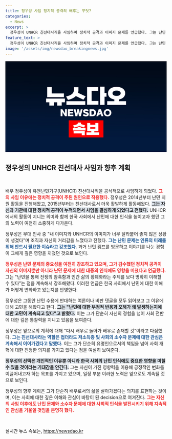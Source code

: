 ```yaml
---
title: 정우성 사임 정치적 공격의 배후는 무엇?
categories:
  - News
excerpt: >
  정우성이 UNHCR 친선대사직을 사임하며 정치적 공격과 이미지 문제를 언급했다. 그는 난민 문제의 중요성에 대해 소신을 밝혔지만, 앞으로 배우로서 돌아가겠다고 전했다. 클릭해 더 알아보세요!
feature_text: >
  정우성이 UNHCR 친선대사직을 사임하며 정치적 공격과 이미지 문제를 언급했다. 그는 난민 문제의 중요성에 대해 소신을 밝혔지만, 앞으로 배우로서 돌아가겠다고 전했다. 클릭해 더 알아보세요!
image: '/assets/img/newsdao_breakingnews.jpg'
---
```


<p><img src="/assets/img/newsdao_breakingnews.jpg" alt="ontimetimes 속보" /></p>

<h2 data-ke-size="size26">정우성의 UNHCR 친선대사 사임과 향후 계획</h2>

<p data-ke-size="size16">&nbsp;</p>

<p>배우 정우성이 유엔난민기구(UNHCR) 친선대사직을 공식적으로 사임하게 되었다. <b><span style="color: #ee2323;">그의 사임 이유에는 정치적 공격이 주된 원인으로 작용했다.</span></b> 정우성은 2014년부터 난민 지원 활동을 진행해왔고, 2015년부터는 친선대사로서 더욱 활발하게 활동해왔다. <b><span style="background-color: #21538527;">그는 자신과 기관에 대한 정치적 공격이 누적되면서 사임을 결심하게 되었다고 전했다.</span></b> UNHCR에서의 활동이 지니는 의미와 함께 한국 사회에서 난민에 대한 인식을 높이고자 했던 그의 노력이 여전히 소중하게 다가온다. </p>

<p>정우성은 무대 인사 중 "내 이미지와 UNHCR의 이미지가 너무 달라붙어 좋지 않은 상황이 생겼다"며 조직과 자신의 거리감을 느꼈다고 전했다. <b><span style="color: #1a5490;">그는 난민 문제는 인류의 미래를 위해 반드시 필요한 이슈라고 강조했다.</span></b> 과거 난민 캠프를 방문하고 이야기를 나눈 경험이 그에게 깊은 영향을 끼쳤던 것으로 보인다. </p>

<p><b><span style="color: #ee2323;">정우성은 난민 문제의 중요성을 여전히 강조하고 있으며, 그가 감수했던 정치적 공격이 자신의 이미지뿐만 아니라 난민 문제에 대한 대중의 인식에도 영향을 미쳤다고 언급했다.</span></b> 그는 "난민을 통해 전쟁의 참혹함과 인간 삶의 황폐화라는 주제를 보다 명확히 이해할 수 있다"는 점을 계속해서 강조해왔다. 이러한 언급은 한국 사회에서 난민에 대한 이해가 어떻게 변화하고 있는지를 반영한다. </p>

<p>정우성은 그동안 난민 수용에 반대하는 여론이나 비판 댓글을 모두 읽어보고 그 이유에 대해 고민을 해왔다고 한다. <b><span style="background-color: #21538527;">그는 "난민에 대한 부정적 반응과 오해가 왜 발생하는지에 대한 고민이 계속되고 있다"고 밝혔다.</span></b> 이는 그가 단순히 자신의 경험을 넘어 사회 전반에 대한 깊은 통찰력을 지니고 있음을 보여준다. </p>

<p>정우성은 앞으로의 계획에 대해 "다시 배우로 돌아가 배우로 존재할 것"이라고 다짐했다. <b><span style="color: #1a5490;">그는 친선대사라는 역할은 접더라도 저소득층 및 사회의 소수자 문제에 대한 관심은 계속해서 이어가겠다고 말했다.</span></b> 이는 그가 단순히 유명인으로서의 책임을 넘어 사회 개혁에 대한 진정한 의지를 가지고 있다는 점을 여실히 보여준다. </p>

<p><b><span style="background-color: #21538527;">정우성의 선택은 개인적인 이유뿐 아니라 한국 사회의 난민 인식에도 중요한 영향을 미칠 수 있을 것이라는 기대감을 안긴다.</span></b> 그는 자신이 가진 영향력을 이용해 긍정적인 변화를 이끌어내고자 하는 목표를 가지고 있으며, 일정 부분 이러한 노력은 앞으로도 계속될 것으로 보인다. </p>

<p>정우성의 향후 계획은 그가 단순히 배우로서의 삶을 살아가겠다는 의지를 표현하는 것이며, 이는 사회에 대한 깊은 이해와 관심이 바탕이 된 decision으로 여겨진다. <b><span style="color: #ee2323;">그는 자신의 사임 이후에도 난민 문제와 소수자 문제에 대한 사회적 인식을 발전시키기 위해 지속적인 관심을 기울일 것임을 분명히 했다.</span></b> </p>

<p data-ke-size="size16">&nbsp;</p>
실시간 뉴스 속보는, <a href="https://newsdao.kr" rel="dofollow">https://newsdao.kr</a>


